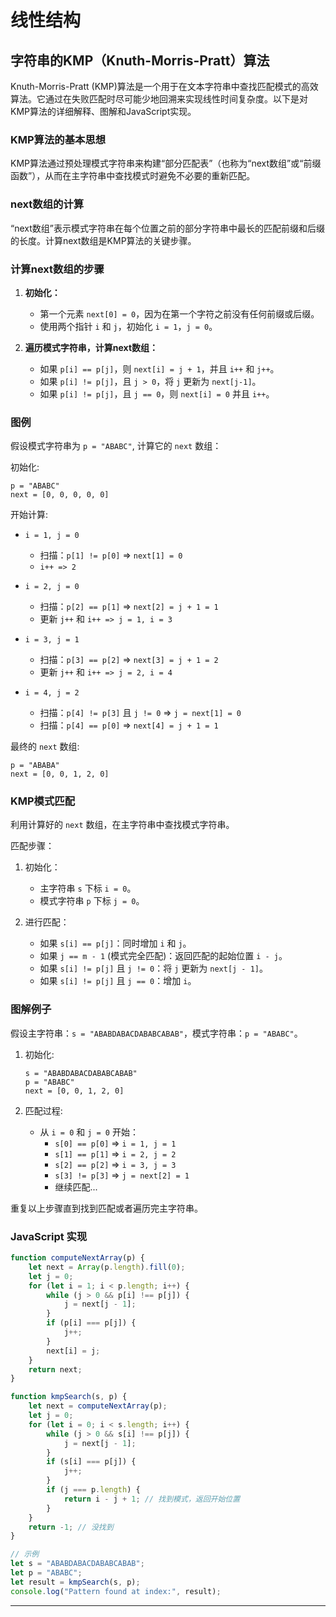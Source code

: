 # 线性结构

## 字符串的KMP（Knuth-Morris-Pratt）算法

Knuth-Morris-Pratt (KMP)算法是一个用于在文本字符串中查找匹配模式的高效算法。它通过在失败匹配时尽可能少地回溯来实现线性时间复杂度。以下是对KMP算法的详细解释、图解和JavaScript实现。

### KMP算法的基本思想

KMP算法通过预处理模式字符串来构建“部分匹配表”（也称为“next数组”或“前缀函数”），从而在主字符串中查找模式时避免不必要的重新匹配。

### next数组的计算

“next数组”表示模式字符串在每个位置之前的部分字符串中最长的匹配前缀和后缀的长度。计算next数组是KMP算法的关键步骤。

### 计算next数组的步骤

1. **初始化：**
   - 第一个元素 `next[0] = 0`，因为在第一个字符之前没有任何前缀或后缀。
   - 使用两个指针 `i` 和 `j`，初始化 `i = 1`，`j = 0`。

2. **遍历模式字符串，计算next数组：**

   - 如果 `p[i] == p[j]`，则 `next[i] = j + 1`，并且 `i++` 和 `j++`。
   - 如果 `p[i] != p[j]`，且 `j > 0`，将 `j` 更新为 `next[j-1]`。
   - 如果 `p[i] != p[j]`，且 `j == 0`，则 `next[i] = 0` 并且 `i++`。

### 图例

假设模式字符串为 `p = "ABABC"`, 计算它的 `next` 数组：

初始化:
```
p = "ABABC"
next = [0, 0, 0, 0, 0]
```

开始计算:
- `i = 1, j = 0`
    - 扫描：`p[1] != p[0]` => `next[1] = 0`
    - `i++ => 2`

- `i = 2, j = 0`
    - 扫描：`p[2] == p[1]` => `next[2] = j + 1 = 1`
    - 更新 `j++` 和 `i++ => j = 1, i = 3`

- `i = 3, j = 1`
    - 扫描：`p[3] == p[2]` => `next[3] = j + 1 = 2`
    - 更新 `j++` 和 `i++ => j = 2, i = 4`

- `i = 4, j = 2`
    - 扫描：`p[4] != p[3]` 且 `j != 0` => `j = next[1] = 0`
    - 扫描：`p[4] == p[0]` => `next[4] = j + 1 = 1`

最终的 `next` 数组:
```
p = "ABABA"
next = [0, 0, 1, 2, 0]
```

### KMP模式匹配

利用计算好的 `next` 数组，在主字符串中查找模式字符串。

匹配步骤：
1. 初始化：
   - 主字符串 `s` 下标 `i = 0`。
   - 模式字符串 `p` 下标 `j = 0`。

2. 进行匹配：
   - 如果 `s[i] == p[j]`：同时增加 `i` 和 `j`。
   - 如果 `j == m - 1` (模式完全匹配)：返回匹配的起始位置 `i - j`。
   - 如果 `s[i] != p[j]` 且 `j != 0`：将 `j` 更新为 `next[j - 1]`。
   - 如果 `s[i] != p[j]` 且 `j == 0`：增加 `i`。

### 图解例子

假设主字符串：`s = "ABABDABACDABABCABAB"`，模式字符串：`p = "ABABC"`。

1. 初始化:
   ```
   s = "ABABDABACDABABCABAB"
   p = "ABABC"
   next = [0, 0, 1, 2, 0]
   ```

2. 匹配过程:
   - 从 `i = 0` 和 `j = 0` 开始：
     - `s[0] == p[0]` => `i = 1, j = 1`
     - `s[1] == p[1]` => `i = 2, j = 2`
     - `s[2] == p[2]` => `i = 3, j = 3`
     - `s[3] != p[3]` => `j = next[2] = 1`
     - 继续匹配...

重复以上步骤直到找到匹配或者遍历完主字符串。

### JavaScript 实现

```js
function computeNextArray(p) {
    let next = Array(p.length).fill(0);
    let j = 0;
    for (let i = 1; i < p.length; i++) {
        while (j > 0 && p[i] !== p[j]) {
            j = next[j - 1];
        }
        if (p[i] === p[j]) {
            j++;
        }
        next[i] = j;
    }
    return next;
}

function kmpSearch(s, p) {
    let next = computeNextArray(p);
    let j = 0;
    for (let i = 0; i < s.length; i++) {
        while (j > 0 && s[i] !== p[j]) {
            j = next[j - 1];
        }
        if (s[i] === p[j]) {
            j++;
        }
        if (j === p.length) {
            return i - j + 1; // 找到模式，返回开始位置
        }
    }
    return -1; // 没找到
}

// 示例
let s = "ABABDABACDABABCABAB";
let p = "ABABC";
let result = kmpSearch(s, p);
console.log("Pattern found at index:", result);
```

---

